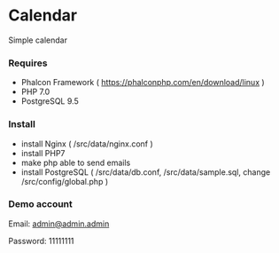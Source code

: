 # Calendar

Simple calendar

### Requires
- Phalcon Framework ( https://phalconphp.com/en/download/linux )
- PHP 7.0
- PostgreSQL 9.5

### Install

* install Nginx ( /src/data/nginx.conf )
* install PHP7
* make php able to send emails
* install PostgreSQL ( /src/data/db.conf, /src/data/sample.sql, change /src/config/global.php )

### Demo account
Email: admin@admin.admin

Password: 11111111